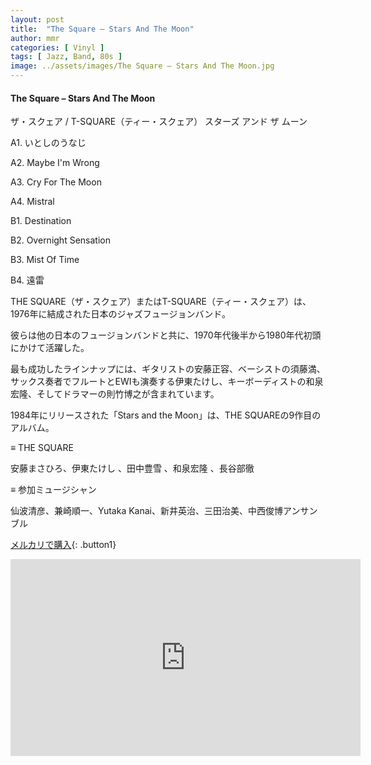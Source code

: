 ```yaml
---
layout: post
title:  "The Square – Stars And The Moon"
author: mmr
categories: [ Vinyl ]
tags: [ Jazz, Band, 80s ]
image: ../assets/images/The Square – Stars And The Moon.jpg
---
```


#### The Square – Stars And The Moon

ザ・スクェア / T-SQUARE（ティー・スクェア） スターズ アンド ザ ムーン

A1. いとしのうなじ

A2. Maybe I'm Wrong

A3. Cry For The Moon

A4. Mistral

B1. Destination

B2. Overnight Sensation

B3. Mist Of Time

B4. 遠雷

THE SQUARE（ザ・スクェア）またはT-SQUARE（ティー・スクェア）は、1976年に結成された日本のジャズフュージョンバンド。

彼らは他の日本のフュージョンバンドと共に、1970年代後半から1980年代初頭にかけて活躍した。

最も成功したラインナップには、ギタリストの安藤正容、ベーシストの須藤満、サックス奏者でフルートとEWIも演奏する伊東たけし、キーボーディストの和泉宏隆、そしてドラマーの則竹博之が含まれています。

1984年にリリースされた「Stars and the Moon」は、THE SQUAREの9作目のアルバム。

≡ THE SQUARE

安藤まさひろ、伊東たけし 、田中豊雪 、和泉宏隆 、長谷部徹 

≡ 参加ミュージシャン

仙波清彦、兼崎順一、Yutaka Kanai、新井英治、三田治美、中西俊博アンサンブル

[メルカリで購入](https://jp.mercari.com/item/m70165572065?afid=6142608987){: .button1}


<iframe width="560" height="315" src="https://www.youtube.com/embed/syTEJ-kPsFU?si=-35KVU12w0l7fcY3" title="YouTube video player" frameborder="0" allow="accelerometer; autoplay; clipboard-write; encrypted-media; gyroscope; picture-in-picture; web-share" referrerpolicy="strict-origin-when-cross-origin" allowfullscreen></iframe>